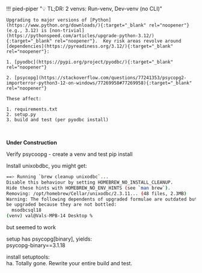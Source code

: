 !!! pied-piper ":bulb: TL;DR: 2 venvs: Run-venv, Dev-venv (no CLI)"

    Upgrading to major versions of [Python](https://www.python.org/downloads/){:target="_blank" rel="noopener"} (e.g., 3.12) is [non-trivial](https://pythonspeed.com/articles/upgrade-python-3.12/){:target="_blank" rel="noopener"}.  Key risk areas revolve around [dependencies](https://pyreadiness.org/3.12/){:target="_blank" rel="noopener"}:

    1. [pyodbc](https://pypi.org/project/pyodbc/){:target="_blank" rel="noopener"}

    2. [psycopg](https://stackoverflow.com/questions/77241353/psycopg2-importerror-python3-12-on-windows/77269958#77269958){:target="_blank" rel="noopener"}

    These affect:

    1. requirements.txt
    2. setup.py
    3. build and test (per pyodbc install)

&nbsp;

**Under Construction**

Verify psycoopg - create a venv and test pip install

Install unixobdbc, you might get:

```bash
==> Running `brew cleanup unixodbc`...
Disable this behaviour by setting HOMEBREW_NO_INSTALL_CLEANUP.
Hide these hints with HOMEBREW_NO_ENV_HINTS (see `man brew`).
Removing: /opt/homebrew/Cellar/unixodbc/2.3.11... (48 files, 2.3MB)
Warning: The following dependents of upgraded formulae are outdated but will not
be upgraded because they are not bottled:
  msodbcsql18
(venv) val@Vals-MPB-14 Desktop % 
```

but seemed to work

setup has psycopg[binary], yields:<br>
psycopg-binary==3.1.18

install setuptools:<br>
ha.  Totally gone.  Rewrite your entire build and test.

